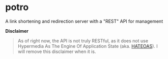 # potro
A link shortening and redirection server with a "REST" API for management

**Disclaimer**

> As of right now, the API is not truly RESTful, as it does not use Hypermedia As The Engine Of Application State (aka. [HATEOAS](https://en.wikipedia.org/wiki/HATEOAS)). I will remove this disclaimer when it is.
